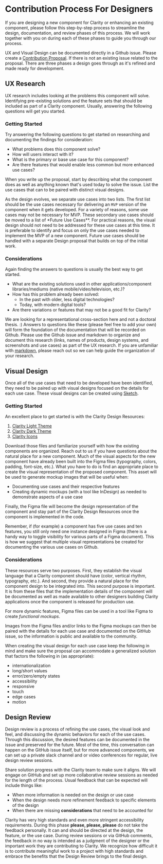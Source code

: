 # Contribution Process For Designers

If you are designing a new component for Clarity or enhancing an existing
component, please follow this step-by-step process to streamline the design,
documentation, and review phases of this process. We will work together
with you on during each of these phases to guide you through our process.

UX and Visual Design can be documented directly in a Github issue. Please create
a [Contribution Proposal](https://github.com/vmware/clarity/issues/new?template=contribution-proposal.md).
If there is not an existing issue related to the proposal. There are three
phases a design goes through as it's refined and made ready for development.

## UX Research

UX research includes looking at the problems this component will solve.
Identifying pre-existing solutions and the feature sets that should be included
as part of a Clarity component. Usually, answering the following questions will
get you started.

### Getting Started

Try answering the following questions to get started on researching and
documenting the findings for consideration:

* What problems does this component solve?
* How will users interact with it?
* What is the primary or base use case for this component?
* Are there features that would enable less common but more enhanced use cases?

When you write up the proposal, start by describing what the component does as
well as anything known that's used today to solve the issue. List the use cases
that can to be paired with distinct visual designs.

As the design evolves, we separate use cases into two lists. The first list
should be the use cases necessary for delivering an `MVP` version of the
component when it gets developed. For a variety of reasons, some use cases may
not be necessary for MVP. These secondary use cases should be moved to a list of
\*Future Use Cases\*\*. For practical reasons, the visual design should not need
to be addressed for these use cases at this time. It is preferable to identify
and focus on only the use cases needed to implement the MVP of a new component.
Future use cases should be handled with a separate Design proposal that builds
on top of the initial work.

### Considerations

Again finding the answers to questions is usually the best way to get started.

* What are the existing solutions used in other applications/component
  libraries/mediums (native mobile/video/television, etc.)?
* How has this problem already been solved:
  * In the past with older, less digital technologies?
  * Today, with modern digital tools?
* Are there variations or features that may not be a good fit for Clarity?

We are looking for a representational cross-section here and not a doctoral
thesis. :) Answers to questions like these (please feel free to add your own)
will form the foundation of the documentation that will be recorded on Github.
Please use the Github issue and markdown to organize and document this research
(links, names of products, design systems, and screenshots and use cases) as
part of the UX research. If you are unfamiliar with [markdown](https://github.com/adam-p/markdown-here/wiki/Markdown-Cheatsheet#links),
please reach out so we can help guide the organization of your research.

## Visual Design

Once all of the use cases that need to be developed have been identified, they
need to be paired up with visual designs focused on the details for each use
case. These visual designs can be created using [Sketch](https://www.sketchapp.com/).

### Getting Started

An excellent place to get started is with the Clarity Design Resources:

1.  [Clarity Light Theme](https://github.com/vmware/clarity-assets/blob/master/sketch/light/clarity-library-light-2.2.0.sketch?raw=true)
2.  [Clarity Dark Theme](https://github.com/vmware/clarity-assets/blob/master/sketch/dark/clarity-library-dark-2.2.0.sketch?raw=true)
3.  [Clarity Icons](https://github.com/vmware/clarity-assets/blob/master/sketch/icons/clarity-library-icons-2.2.0.sketch?raw=true)

Download those files and familiarize yourself with how the existing components are organized. Reach out to us if you
have questions about the natural place for a new component. Much of the visual aspects for the new component have
already been built into the Figma files (typography, colors, padding, font-size, etc.). What you have to do is find an
appropriate place to create the visual representation of the proposed component. This asset will be used to generate
mockup images that will be useful when:

* Documenting use cases and their respective features
* Creating dynamic mockups (with a tool like InDesign) as needed to demonstrate aspects of a use case

Finally, the Figma file will become the design representation of the component and stay part of the Clarity Design
Resources once the component is implemented in the code.

Remember, if (for example) a component has five use cases and ten features, you still only need one instance designed
in Figma (there is a handy way to toggle visibility for various parts of a Figma document). This is how we suggest
that multiple visual representations be created for documenting the various use cases on Github.

### Considerations

These resources serve two purposes. First, they establish the visual language that a Clarity component should have
(color, vertical rhythm, typography, etc.). And second, they provide a natural place for the component design to be
integrated into. This second purpose is important. It is from these files that the implementation details of the
component will be documented as well as made available to other designers building Clarity applications once the
component is released for production use.

For more dynamic features, Figma files can be used in a tool like Figma to create _functional mockups_.

Images from the Figma files and/or links to the Figma mockups can then be paired with the details for each use
case and documented on the GitHub issue, so the information is public and available to the community.

When creating the visual design for each use case keep the following in mind and make sure the proposal can
accommodate a generalized solution that factors the following in (as appropriate):

* internationalization
* long/short values
* error/zero/empty states
* accessibility
* responsive
* touch
* edge cases
* motion

## Design Review

Design review is a process of refining the use cases, the visual look and feel, and discussing the dynamic behaviors
for each of the use cases. Through this discussion, the desired features can be documented in the issue and preserved
for the future. Most of the time, this conversation can happen on the GitHub issue itself, but for more advanced components,
we can set up a private slack channel and or video conferences for regular, live design review sessions.

Share solution progress with the Clarity team to make sure it aligns. We will engage on GitHub and set up more collaborative review sessions as needed for the length of the process. Usual feedback that can be expected will
include things like:

* When more information is needed on the design or use case
* When the design needs more refinement feedback to specific elements of the design
* When there are missing **considerations** that need to be accounted for

Clarity has very high standards and even more stringent accessibility requirements. During this phase **please,
please, please** do not take the feedback personally. It can and should be directed at the design, the feature, or the
use case. During review sessions or via GitHub comments, the feedback in no way is intended as a judgment of the
designer or the important work they are contributing to Clarity. We recognize how difficult it is to contribute
meaningful work to a project with high standards and embrace the benefits that the Design Review brings to the final
design.
